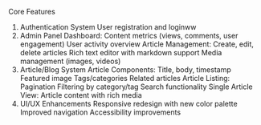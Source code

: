 Core Features
1. Authentication System
User registration and loginww
2. Admin Panel
Dashboard:
Content metrics (views, comments, user engagement)
User activity overview
Article Management:
Create, edit, delete articles
Rich text editor with markdown support
Media management (images, videos)
3. Article/Blog System
Article Components:
Title, body, timestamp
Featured image
Tags/categories
Related articles
Article Listing:
Pagination
Filtering by category/tag
Search functionality
Single Article View:
Article content with rich media
5. UI/UX Enhancements
Responsive redesign with new color palette
Improved navigation
Accessibility improvements

